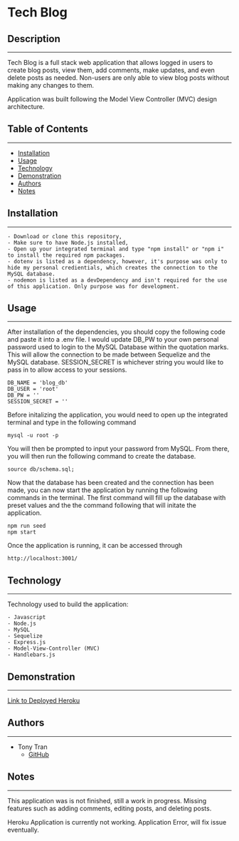 # Tech Blog

## Description

---

Tech Blog is a full stack web application that allows logged in users to create blog posts, view them, add comments, make updates, and even delete posts as needed. Non-users are only able to view blog posts without making any changes to them.

Application was built following the Model View Controller (MVC) design architecture.

## Table of Contents

---

- [Installation](#installation)
- [Usage](#usage)
- [Technology](#technology)
- [Demonstration](#demonstration)
- [Authors](#authors)
- [Notes](#notes)

## Installation

---

    - Download or clone this repository,
    - Make sure to have Node.js installed,
    - Open up your integrated terminal and type "npm install" or "npm i" to install the required npm packages.
    - dotenv is listed as a dependency, however, it's purpose was only to hide my personal credientials, which creates the connection to the MySQL database.
    - nodemon is listed as a devDependency and isn't required for the use of this application. Only purpose was for development.

## Usage

---

After installation of the dependencies, you should copy the following code and paste it into a .env file. I would update DB_PW to your own personal password used to login to the MySQL Database within the quotation marks. This will allow the connection to be made between Sequelize and the MySQL database. SESSION_SECRET is whichever string you would like to pass in to allow access to your sessions.

    DB_NAME = 'blog_db'
    DB_USER = 'root'
    DB_PW = ''
    SESSION_SECRET = ''

Before initalizing the application, you would need to open up the integrated terminal and type in the following command

    mysql -u root -p

You will then be prompted to input your password from MySQL. From there, you will then run the following command to create the database.

    source db/schema.sql;

Now that the database has been created and the connection has been made, you can now start the application by running the following commands in the terminal. The first command will fill up the database with preset values and the the command following that will initate the application.

    npm run seed
    npm start

Once the application is running, it can be accessed through

    http://localhost:3001/

## Technology

---

Technology used to build the application:

    - Javascript
    - Node.js
    - MySQL
    - Sequelize
    - Express.js
    - Model-View-Controller (MVC)
    - Handlebars.js

## Demonstration

---

[Link to Deployed Heroku](https://immense-shore-14214.herokuapp.com/)

## Authors

---

- Tony Tran
  - [GitHub](https://github.com/tonytran97)

## Notes

---

This application was is not finished, still a work in progress. Missing features such as adding comments, editing posts, and deleting posts.

Heroku Application is currently not working. Application Error, will fix issue eventually.
